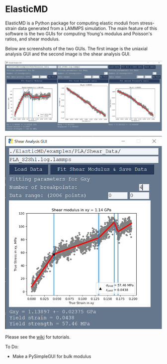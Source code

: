 # ElasticMD
ElasticMD is a Python package for computing elastic moduli from stress-strain data generated from a LAMMPS simulation. The main feature of this software is the two GUIs for computing Young's modulus and Poisson's ratios, and shear modulus.

Below are screenshots of the two GUIs. The first image is the uniaxial analysis GUI and the second image is the shear analysis GUI.

![Uniaxial analysis GUI with data loaded and fitted](./examples/Images/Uniaxial_Analysis_GUI_DataFit.png "Uniaxial analysis GUI with data loaded and fitted")

![Shear analysis GUI with data loaded and fitted](./examples/Images/Shear_Analysis_GUI_DataFit.png "Shear analysis GUI with data loaded and fitted")


Please see the [wiki](https://github.com/wapisani/ElasticMD/wiki) for tutorials.

To Do:
* Make a PySimpleGUI for bulk modulus